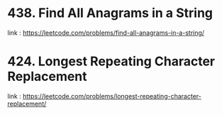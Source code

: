 # 438. Find All Anagrams in a String

link : https://leetcode.com/problems/find-all-anagrams-in-a-string/

# 424. Longest Repeating Character Replacement

link : https://leetcode.com/problems/longest-repeating-character-replacement/